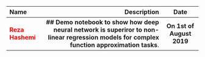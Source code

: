 | Name | Description | Date
| :- |-------------: | :-:
|<font color=red>__Reza Hashemi__</font>| __## Demo notebook to show how deep neural network is superiror to non-linear regression models for complex function approximation tasks__.  | __On 1st of August 2019__
